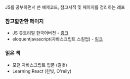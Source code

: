 JS를 공부하면서 쓴 예제코드, 참고서적 및 페이지를 정리하는 레포

### 참고할만한 페이지
- JS 튜토리얼 한국어버전 - [링크](https://ko.javascript.info/)  
- eloquentjavascript(자바스크립트 스킬업) - [링크](https://eloquentjavascript.net)  

### 읽은 책
- 모던 자바스크립트 입문 (길벗)
- Learning React (한빛, O'reily)
